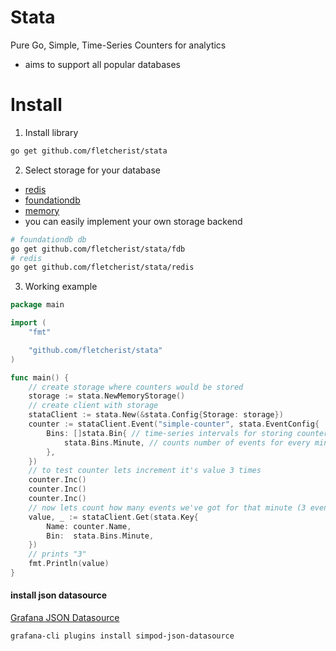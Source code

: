 # Stata

Pure Go, Simple, Time-Series Counters for analytics

- aims to support all popular databases

# Install

1. Install library

```bash
go get github.com/fletcherist/stata
```

2. Select storage for your database

- [redis](https://github.com/redis/redis)
- [foundationdb](https://github.com/apple/foundationdb)
- [memory](https://github.com/fletcherist/stata/blob/main/memory.go)
- you can easily implement your own storage backend

```bash
# foundationdb db
go get github.com/fletcherist/stata/fdb
# redis
go get github.com/fletcherist/stata/redis
```

3. Working example

```go
package main

import (
	"fmt"

	"github.com/fletcherist/stata"
)

func main() {
	// create storage where counters would be stored
	storage := stata.NewMemoryStorage()
	// create client with storage
	stataClient := stata.New(&stata.Config{Storage: storage})
	counter := stataClient.Event("simple-counter", stata.EventConfig{
		Bins: []stata.Bin{ // time-series intervals for storing counters
			stata.Bins.Minute, // counts number of events for every minute
		},
	})
	// to test counter lets increment it's value 3 times
	counter.Inc()
	counter.Inc()
	counter.Inc()
	// now lets count how many events we've got for that minute (3 events)
	value, _ := stataClient.Get(stata.Key{
		Name: counter.Name,
		Bin:  stata.Bins.Minute,
	})
	// prints "3"
	fmt.Println(value)
}
```

#### install json datasource

[Grafana JSON Datasource](https://github.com/simPod/GrafanaJsonDatasource)

```bash
grafana-cli plugins install simpod-json-datasource
```

